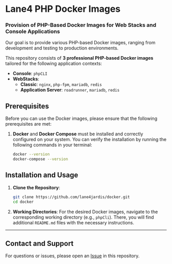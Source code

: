 # Lane4 PHP Docker Images

### Provision of PHP-Based Docker Images for Web Stacks and Console Applications

Our goal is to provide various PHP-based Docker images, ranging from development and testing to production environments.

This repository consists of **3 professional PHP-based Docker images** tailored for the following application contexts:

- **Console**: `phpCLI`
- **WebStacks**:
  - **Classic**: `nginx`, `php-fpm`, `mariadb`, `redis`
  - **Application Server**: `roadrunner`, `mariadb`, `redis`

## Prerequisites

Before you can use the Docker images, please ensure that the following prerequisites are met:

1. **Docker** and **Docker Compose** must be installed and correctly configured on your system. You can verify the installation by running the following commands in your terminal:
    ```bash
    docker --version
    docker-compose --version
    ```

## Installation and Usage

1. **Clone the Repository**:
    ```bash
    git clone https://github.com/lane4jardis/docker.git
    cd docker
    ```

2. **Working Directories**: For the desired Docker images, navigate to the corresponding working directory (e.g., `phpCli`). There, you will find additional `README.md` files with the necessary instructions.

---

## Contact and Support

For questions or issues, please open an [Issue](https://github.com/lane4jardis/docker/issues) in this repository.
